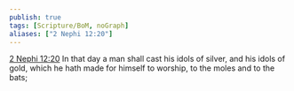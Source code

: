 ```yaml
---
publish: true
tags: [Scripture/BoM, noGraph]
aliases: ["2 Nephi 12:20"]
---
```

[2 Nephi 12:20](https://churchofjesuschrist.org/study/scriptures/bofm/2-ne/12?lang=eng&id=p20#p20) In that day a man shall cast his idols of silver, and his idols of gold, which he hath made for himself to worship, to the moles and to the bats;
